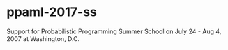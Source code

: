 # ppaml-2017-ss
Support for Probabilistic Programming Summer School on July 24 - Aug 4, 2007 at Washington, D.C.
